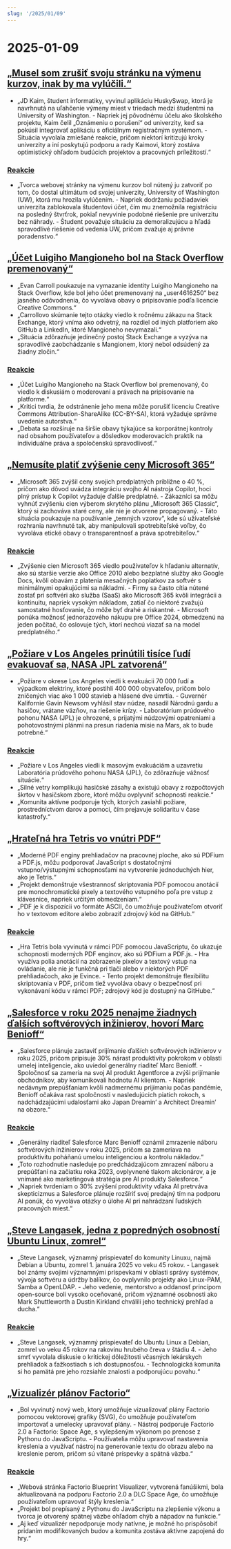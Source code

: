 ```yaml
---
slug: '/2025/01/09'
---
```


# 2025-01-09

## [„Musel som zrušiť svoju stránku na výmenu kurzov, inak by ma vylúčili.“](https://www.linkedin.com/posts/jdkaim_github-jdkaimhuskyswap-huskyswap-project-activity-7282609173316415488-1jdb)

- „JD Kaim, študent informatiky, vyvinul aplikáciu HuskySwap, ktorá je navrhnutá na uľahčenie výmeny miest v triedach medzi študentmi na University of Washington. - Napriek jej pôvodnému účelu ako školského projektu, Kaim čelil „Oznámeniu o porušení“ od univerzity, keď sa pokúsil integrovať aplikáciu s oficiálnym registračným systémom. - Situácia vyvolala zmiešané reakcie, pričom niektorí kritizujú kroky univerzity a iní poskytujú podporu a rady Kaimovi, ktorý zostáva optimistický ohľadom budúcich projektov a pracovných príležitostí.“

### [Reakcie](https://news.ycombinator.com/item?id=42638626)

- „Tvorca webovej stránky na výmenu kurzov bol nútený ju zatvoriť po tom, čo dostal ultimátum od svojej univerzity, University of Washington (UW), ktorá mu hrozila vylúčením. - Napriek dodržaniu požiadaviek univerzita zablokovala študentovi účet, čím mu znemožnila registráciu na posledný štvrťrok, pokiaľ nevyvinie podobné riešenie pre univerzitu bez náhrady. - Študent považuje situáciu za demoralizujúcu a hľadá spravodlivé riešenie od vedenia UW, pričom zvažuje aj právne poradenstvo.“

## [„Účet Luigiho Mangioneho bol na Stack Overflow premenovaný“](https://substack.evancarroll.com/p/the-erasure-of-luigi-mangione)

- „Evan Carroll poukazuje na vymazanie identity Luigiho Mangioneho na Stack Overflow, kde bol jeho účet premenovaný na „user4616250“ bez jasného odôvodnenia, čo vyvoláva obavy o pripisovanie podľa licencie Creative Commons.“
- „Carrollovo skúmanie tejto otázky viedlo k ročnému zákazu na Stack Exchange, ktorý vníma ako odvetný, na rozdiel od iných platforiem ako GitHub a LinkedIn, ktoré Mangioneho nevymazali.“
- „Situácia zdôrazňuje jedinečný postoj Stack Exchange a vyzýva na spravodlivé zaobchádzanie s Mangionem, ktorý nebol odsúdený za žiadny zločin.“

### [Reakcie](https://news.ycombinator.com/item?id=42642089)

- „Účet Luigiho Mangioneho na Stack Overflow bol premenovaný, čo viedlo k diskusiám o moderovaní a právach na pripisovanie na platforme.“
- „Kritici tvrdia, že odstránenie jeho mena môže porušiť licenciu Creative Commons Attribution-ShareAlike (CC-BY-SA), ktorá vyžaduje správne uvedenie autorstva.“
- „Debata sa rozširuje na širšie obavy týkajúce sa korporátnej kontroly nad obsahom používateľov a dôsledkov moderovacích praktík na individuálne práva a spoločenskú spravodlivosť.“

## [„Nemusíte platiť zvýšenie ceny Microsoft 365“](https://www.consumer.org.nz/articles/you-don-t-have-to-pay-the-microsoft-365-price-increase)

- „Microsoft 365 zvýšil ceny svojich predplatných približne o 40 %, pričom ako dôvod uvádza integráciu svojho AI nástroja Copilot, hoci plný prístup k Copilot vyžaduje ďalšie predplatné. - Zákazníci sa môžu vyhnúť zvýšeniu cien výberom skrytého plánu „Microsoft 365 Classic“, ktorý si zachováva staré ceny, ale nie je otvorene propagovaný. - Táto situácia poukazuje na používanie „temných vzorov“, kde sú užívateľské rozhrania navrhnuté tak, aby manipulovali spotrebiteľské voľby, čo vyvoláva etické obavy o transparentnosť a práva spotrebiteľov.“

### [Reakcie](https://news.ycombinator.com/item?id=42640180)

- „Zvýšenie cien Microsoft 365 viedlo používateľov k hľadaniu alternatív, ako sú staršie verzie ako Office 2010 alebo bezplatné služby ako Google Docs, kvôli obavám z platenia mesačných poplatkov za softvér s minimálnymi opakujúcimi sa nákladmi. - Firmy sa často cítia nútené zostať pri softvéri ako služba (SaaS) ako Microsoft 365 kvôli integrácii a kontinuitu, napriek vysokým nákladom, zatiaľ čo niektoré zvažujú samostatné hosťovanie, čo môže byť drahé a riskantné. - Microsoft ponúka možnosť jednorazového nákupu pre Office 2024, obmedzenú na jeden počítač, čo oslovuje tých, ktorí nechcú viazať sa na model predplatného.“

## [„Požiare v Los Angeles prinútili tisíce ľudí evakuovať sa, NASA JPL zatvorená“](https://www.theregister.com/2025/01/08/los_angeles_fires_jpl/)

- „Požiare v okrese Los Angeles viedli k evakuácii 70 000 ľudí a výpadkom elektriny, ktoré postihli 400 000 obyvateľov, pričom bolo zničených viac ako 1 000 stavieb a hlásené dve úmrtia. - Guvernér Kalifornie Gavin Newsom vyhlásil stav núdze, nasadil Národnú gardu a hasičov, vrátane väzňov, na riešenie krízy. - Laboratórium prúdového pohonu NASA (JPL) je ohrozené, s prijatými núdzovými opatreniami a pohotovostnými plánmi na presun riadenia misie na Mars, ak to bude potrebné.“

### [Reakcie](https://news.ycombinator.com/item?id=42638735)

- „Požiare v Los Angeles viedli k masovým evakuáciám a uzavretiu Laboratória prúdového pohonu NASA (JPL), čo zdôrazňuje vážnosť situácie.“
- „Silné vetry komplikujú hasičské zásahy a existujú obavy z rozpočtových škrtov v hasičskom zbore, ktoré môžu ovplyvniť schopnosti reakcie.“
- „Komunita aktívne podporuje tých, ktorých zasiahli požiare, prostredníctvom darov a pomoci, čím prejavuje solidaritu v čase katastrofy.“

## [„Hrateľná hra Tetris vo vnútri PDF“](https://th0mas.nl/downloads/pdftris.pdf)

- „Moderné PDF enginy prehliadačov na pracovnej ploche, ako sú PDFium a PDF.js, môžu podporovať JavaScript s dostatočnými vstupno/výstupnými schopnosťami na vytvorenie jednoduchých hier, ako je Tetris.“
- „Projekt demonštruje všestrannosť skriptovania PDF pomocou anotácií pre monochromatické pixely a textového vstupného poľa pre vstup z klávesnice, napriek určitým obmedzeniam.“
- „PDF je k dispozícii vo formáte ASCII, čo umožňuje používateľom otvoriť ho v textovom editore alebo zobraziť zdrojový kód na GitHub.“

### [Reakcie](https://news.ycombinator.com/item?id=42645218)

- „Hra Tetris bola vyvinutá v rámci PDF pomocou JavaScriptu, čo ukazuje schopnosti moderných PDF enginov, ako sú PDFium a PDF.js. - Hra využíva polia anotácií na zobrazenie pixelov a textový vstup na ovládanie, ale nie je funkčná pri tlači alebo v niektorých PDF prehliadačoch, ako je Evince. - Tento projekt demonštruje flexibilitu skriptovania v PDF, pričom tiež vyvoláva obavy o bezpečnosť pri vykonávaní kódu v rámci PDF; zdrojový kód je dostupný na GitHube.“

## [„Salesforce v roku 2025 nenajme žiadnych ďalších softvérových inžinierov, hovorí Marc Benioff“](https://www.salesforceben.com/salesforce-will-hire-no-more-software-engineers-in-2025-says-marc-benioff/)

- „Salesforce plánuje zastaviť prijímanie ďalších softvérových inžinierov v roku 2025, pričom pripisuje 30% nárast produktivity pokrokom v oblasti umelej inteligencie, ako uviedol generálny riaditeľ Marc Benioff. - Spoločnosť sa zameria na svoj AI produkt Agentforce a zvýši prijímanie obchodníkov, aby komunikovali hodnotu AI klientom. - Napriek nedávnym prepúšťaniam kvôli nadmernému prijímaniu počas pandémie, Benioff očakáva rast spoločnosti v nasledujúcich piatich rokoch, s nadchádzajúcimi udalosťami ako Japan Dreamin’ a Architect Dreamin’ na obzore.“

### [Reakcie](https://news.ycombinator.com/item?id=42639417)

- „Generálny riaditeľ Salesforce Marc Benioff oznámil zmrazenie náboru softvérových inžinierov v roku 2025, pričom sa zameriava na produktivitu poháňanú umelou inteligenciou a kontrolu nákladov.“
- „Toto rozhodnutie nasleduje po predchádzajúcom zmrazení náboru a prepúšťaní na začiatku roka 2023, ovplyvnené tlakom akcionárov, a je vnímané ako marketingová stratégia pre AI produkty Salesforce.“
- „Napriek tvrdeniam o 30% zvýšení produktivity vďaka AI pretrváva skepticizmus a Salesforce plánuje rozšíriť svoj predajný tím na podporu AI ponúk, čo vyvoláva otázky o úlohe AI pri nahrádzaní ľudských pracovných miest.“

## [„Steve Langasek, jedna z popredných osobností Ubuntu Linux, zomrel“](https://thenewstack.io/steve-langasek-one-of-ubuntu-linuxs-leading-lights-has-died/)

- „Steve Langasek, významný prispievateľ do komunity Linuxu, najmä Debian a Ubuntu, zomrel 1. januára 2025 vo veku 45 rokov. - Langasek bol známy svojimi významnými príspevkami v oblasti správy systémov, vývoja softvéru a údržby balíkov, čo ovplyvnilo projekty ako Linux-PAM, Samba a OpenLDAP. - Jeho vedenie, mentorstvo a oddanosť princípom open-source boli vysoko oceňované, pričom významné osobnosti ako Mark Shuttleworth a Dustin Kirkland chválili jeho technický prehľad a ducha.“

### [Reakcie](https://news.ycombinator.com/item?id=42639563)

- „Steve Langasek, významný prispievateľ do Ubuntu Linux a Debian, zomrel vo veku 45 rokov na rakovinu hrubého čreva v štádiu 4. - Jeho smrť vyvolala diskusie o kritickej dôležitosti včasných lekárskych prehliadok a ťažkostiach s ich dostupnosťou. - Technologická komunita si ho pamätá pre jeho rozsiahle znalosti a podporujúcu povahu.“

## [„Vizualizér plánov Factorio“](https://github.com/piebro/factorio-blueprint-visualizer)

- „Bol vyvinutý nový web, ktorý umožňuje vizualizovať plány Factorio pomocou vektorovej grafiky (SVG), čo umožňuje používateľom importovať a umelecky upravovať plány. - Nástroj podporuje Factorio 2.0 a Factorio: Space Age, s vylepšeným výkonom po prenose z Pythonu do JavaScriptu. - Používatelia môžu upravovať nastavenia kreslenia a využívať nástroj na generovanie textu do obrazu alebo na kreslenie perom, pričom sú vítané príspevky a spätná väzba.“

### [Reakcie](https://news.ycombinator.com/item?id=42644168)

- „Webová stránka Factorio Blueprint Visualizer, vytvorená fanúšikmi, bola aktualizovaná na podporu Factorio 2.0 a DLC Space Age, čo umožňuje používateľom upravovať štýly kreslenia.“
- „Projekt bol prepísaný z Pythonu do JavaScriptu na zlepšenie výkonu a tvorca je otvorený spätnej väzbe ohľadom chýb a nápadov na funkcie.“
- „Aj keď vizualizér nepodporuje mody natívne, je možné ho prispôsobiť pridaním modifikovaných budov a komunita zostáva aktívne zapojená do hry.“

<head>
  <meta property="og:title" content="„Musel som zrušiť svoju stránku na výmenu kurzov, inak by ma vylúčili.“" />
  <meta property="og:type" content="website" />
  <meta property="og:image" content="https://og.cho.sh/api/og/?title=%E2%80%9EMusel%20som%20zru%C5%A1i%C5%A5%20svoju%20str%C3%A1nku%20na%20v%C3%BDmenu%20kurzov%2C%20inak%20by%20ma%20vyl%C3%BA%C4%8Dili.%E2%80%9C&subheading=%C5%A1tvrtok%209.%20janu%C3%A1ra%202025%3A%20Hacker%20News%20Zhrnutie" />
</head>
